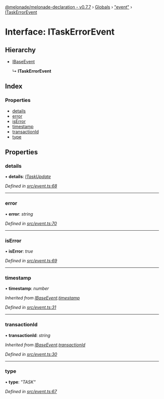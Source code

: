 [@melonade/melonade-declaration - v0.7.7](../README.md) › [Globals](../globals.md) › ["event"](../modules/_event_.md) › [ITaskErrorEvent](_event_.itaskerrorevent.md)

# Interface: ITaskErrorEvent

## Hierarchy

* [IBaseEvent](_event_.ibaseevent.md)

  ↳ **ITaskErrorEvent**

## Index

### Properties

* [details](_event_.itaskerrorevent.md#details)
* [error](_event_.itaskerrorevent.md#error)
* [isError](_event_.itaskerrorevent.md#iserror)
* [timestamp](_event_.itaskerrorevent.md#timestamp)
* [transactionId](_event_.itaskerrorevent.md#transactionid)
* [type](_event_.itaskerrorevent.md#type)

## Properties

###  details

• **details**: *[ITaskUpdate](_event_.itaskupdate.md)*

*Defined in [src/event.ts:68](https://github.com/devit-tel/melonade-declaration/blob/e7e9481/src/event.ts#L68)*

___

###  error

• **error**: *string*

*Defined in [src/event.ts:70](https://github.com/devit-tel/melonade-declaration/blob/e7e9481/src/event.ts#L70)*

___

###  isError

• **isError**: *true*

*Defined in [src/event.ts:69](https://github.com/devit-tel/melonade-declaration/blob/e7e9481/src/event.ts#L69)*

___

###  timestamp

• **timestamp**: *number*

*Inherited from [IBaseEvent](_event_.ibaseevent.md).[timestamp](_event_.ibaseevent.md#timestamp)*

*Defined in [src/event.ts:31](https://github.com/devit-tel/melonade-declaration/blob/e7e9481/src/event.ts#L31)*

___

###  transactionId

• **transactionId**: *string*

*Inherited from [IBaseEvent](_event_.ibaseevent.md).[transactionId](_event_.ibaseevent.md#transactionid)*

*Defined in [src/event.ts:30](https://github.com/devit-tel/melonade-declaration/blob/e7e9481/src/event.ts#L30)*

___

###  type

• **type**: *"TASK"*

*Defined in [src/event.ts:67](https://github.com/devit-tel/melonade-declaration/blob/e7e9481/src/event.ts#L67)*
